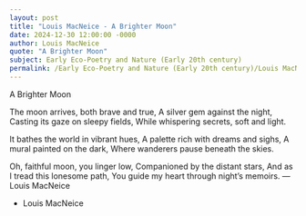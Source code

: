 ```yaml
---
layout: post
title: "Louis MacNeice - A Brighter Moon"
date: 2024-12-30 12:00:00 -0000
author: Louis MacNeice
quote: "A Brighter Moon"
subject: Early Eco-Poetry and Nature (Early 20th century)
permalink: /Early Eco-Poetry and Nature (Early 20th century)/Louis MacNeice/Louis MacNeice - A Brighter Moon
---
```


A Brighter Moon

The moon arrives, both brave and true,
A silver gem against the night,
Casting its gaze on sleepy fields,
While whispering secrets, soft and light.

It bathes the world in vibrant hues,
A palette rich with dreams and sighs,
A mural painted on the dark,
Where wanderers pause beneath the skies.

Oh, faithful moon, you linger low,
Companioned by the distant stars,
And as I tread this lonesome path,
You guide my heart through night’s memoirs.
—Louis MacNeice

- Louis MacNeice
